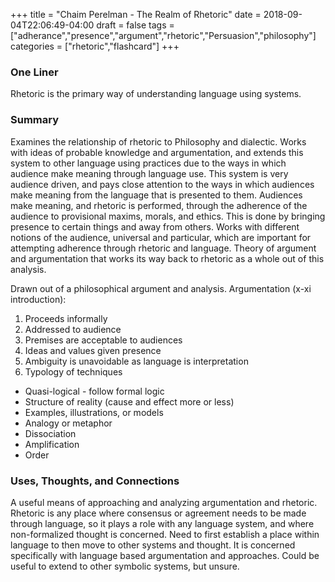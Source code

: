 +++
title = "Chaim Perelman - The Realm of Rhetoric"
date = 2018-09-04T22:06:49-04:00
draft = false
tags = ["adherance","presence","argument","rhetoric","Persuasion","philosophy"]
categories = ["rhetoric","flashcard"]
+++
### One Liner
Rhetoric is the primary way of understanding language using systems.

### Summary
Examines the relationship of rhetoric to Philosophy and dialectic. Works with ideas of probable knowledge and argumentation, and extends this system to other language using practices due to the ways in which audience make meaning through language use. This system is very audience driven, and pays close attention to the ways in which audiences make meaning from the language that is presented to them. Audiences make meaning, and rhetoric is performed, through the adherence of the audience to provisional maxims, morals, and ethics. This is done by bringing presence to certain things and away from others. Works with different notions of the audience, universal and particular, which are important for attempting adherence through rhetoric and language. Theory of argument and argumentation that works its way back to rhetoric as a whole out of this analysis.

Drawn out of a philosophical argument and analysis. Argumentation (x-xi introduction):

1. Proceeds informally
2. Addressed to audience
3. Premises are acceptable to audiences
4. Ideas and values given presence
5. Ambiguity is unavoidable as language is interpretation
6. Typology of techniques
  - Quasi-logical - follow formal logic
  - Structure of reality (cause and effect more or less)
  - Examples, illustrations, or models
  - Analogy or metaphor
  - Dissociation
  - Amplification
  - Order


### Uses, Thoughts, and Connections
A useful means of approaching and analyzing argumentation and rhetoric. Rhetoric is any place where consensus or agreement needs to be made through language, so it plays a role with any language system, and where non-formalized thought is concerned. Need to first establish a place within language to then move to other systems and thought. It is concerned specifically with language based argumentation and approaches. Could be useful to extend to other symbolic systems, but unsure.
